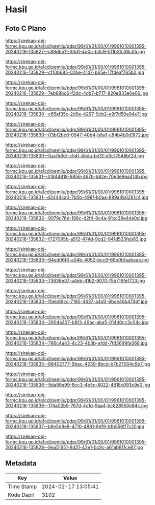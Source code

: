 # Hasil

## Foto C Plano

https://sirekap-obj-formc.kpu.go.id/a1cd/pemilu/pdpr/99/61/01/00/01/9961010001395-20240216-135827--c88db511-30d1-4d0c-b3c9-511b3fc38c05.jpg

https://sirekap-obj-formc.kpu.go.id/a1cd/pemilu/pdpr/99/61/01/00/01/9961010001395-20240216-135829--cf10b685-02be-41d7-b65e-17fdeaf765b2.jpg

https://sirekap-obj-formc.kpu.go.id/a1cd/pemilu/pdpr/99/61/01/00/01/9961010001395-20240216-135829--7eb88bc6-f2dc-4db7-b717-820e833e6e06.jpg

https://sirekap-obj-formc.kpu.go.id/a1cd/pemilu/pdpr/99/61/01/00/01/9961010001395-20240216-135830--c65af35c-2d9e-4297-9cb2-e9f7d50e94e7.jpg

https://sirekap-obj-formc.kpu.go.id/a1cd/pemilu/pdpr/99/61/01/00/01/9961010001395-20240216-135830--03bf2bc0-0547-40b4-b8a1-c84b4b0d3f72.jpg

https://sirekap-obj-formc.kpu.go.id/a1cd/pemilu/pdpr/99/61/01/00/01/9961010001395-20240216-135830--0ac0dfe1-c54f-45da-be13-d3c17548bf2d.jpg

https://sirekap-obj-formc.kpu.go.id/a1cd/pemilu/pdpr/99/61/01/00/01/9961010001395-20240216-135831--41844818-9856-467b-b82e-70e3e9ea414b.jpg

https://sirekap-obj-formc.kpu.go.id/a1cd/pemilu/pdpr/99/61/01/00/01/9961010001395-20240216-135831--d3444ca0-7b0b-498f-b0aa-889a4b0281c4.jpg

https://sirekap-obj-formc.kpu.go.id/a1cd/pemilu/pdpr/99/61/01/00/01/9961010001395-20240216-135832--9079c76d-188c-42f4-8c4a-91cc38e4de0d.jpg

https://sirekap-obj-formc.kpu.go.id/a1cd/pemilu/pdpr/99/61/01/00/01/9961010001395-20240216-135832--f727095b-a512-474d-9cd2-941d523feb83.jpg

https://sirekap-obj-formc.kpu.go.id/a1cd/pemilu/pdpr/99/61/01/00/01/9961010001395-20240216-135833--94ed06f0-a04b-4052-bcc9-69b0b1aabeae.jpg

https://sirekap-obj-formc.kpu.go.id/a1cd/pemilu/pdpr/99/61/01/00/01/9961010001395-20240216-135833--73636e37-a4eb-4162-9070-f5b716fef723.jpg

https://sirekap-obj-formc.kpu.go.id/a1cd/pemilu/pdpr/99/61/01/00/01/9961010001395-20240216-135833--f0eb89cc-7185-4437-a4d3-6bce46b474df.jpg

https://sirekap-obj-formc.kpu.go.id/a1cd/pemilu/pdpr/99/61/01/00/01/9961010001395-20240216-135834--2904a207-b8f3-49ac-aba5-014d0cc3c04c.jpg

https://sirekap-obj-formc.kpu.go.id/a1cd/pemilu/pdpr/99/61/01/00/01/9961010001395-20240216-135834--786c4a43-4c23-4b3b-afdd-7fd3699fa068.jpg

https://sirekap-obj-formc.kpu.go.id/a1cd/pemilu/pdpr/99/61/01/00/01/9961010001395-20240216-135835--88402777-9bec-4239-8bcd-b7b27004c9b7.jpg

https://sirekap-obj-formc.kpu.go.id/a1cd/pemilu/pdpr/99/61/01/00/01/9961010001395-20240216-135836--9da98e99-8cc3-4b5c-8022-4818c093c9e0.jpg

https://sirekap-obj-formc.kpu.go.id/a1cd/pemilu/pdpr/99/61/01/00/01/9961010001395-20240216-135836--174a02b9-767d-4c1d-9aa4-bc828550e84c.jpg

https://sirekap-obj-formc.kpu.go.id/a1cd/pemilu/pdpr/99/61/01/00/01/9961010001395-20240216-135837--b8e5d9e8-4710-4881-8df9-bfb556ff7c20.jpg

https://sirekap-obj-formc.kpu.go.id/a1cd/pemilu/pdpr/99/61/01/00/01/9961010001395-20240216-135828--9ea51951-8d31-43e1-bc9c-a61ab811ce87.jpg


## Metadata

| Key        | Value               |
| ---------- | ------------------- |
| Time Stamp | 2024-02-17 13:05:41 |
| Kode Dapil | 3102                |



